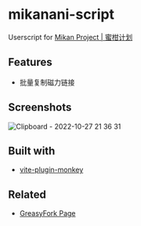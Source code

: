 # mikanani-script

Userscript for [Mikan Project | 蜜柑计划](https://mikanani.me)

## Features

- 批量复制磁力链接

## Screenshots

![Clipboard - 2022-10-27 21 36 31](https://user-images.githubusercontent.com/68463968/198299451-0418886b-0558-4e10-8df7-410b4dd0d63f.png)

## Built with

- [vite-plugin-monkey](https://github.com/lisonge/vite-plugin-monkey)

## Related

- [GreasyFork Page](https://greasyfork.org/scripts/453832-%E8%9C%9C%E6%9F%91%E8%AE%A1%E5%88%92-mikanani-mikan-project-%E6%89%B9%E9%87%8F%E5%A4%8D%E5%88%B6%E7%A3%81%E5%8A%9B%E9%93%BE%E6%8E%A5)
